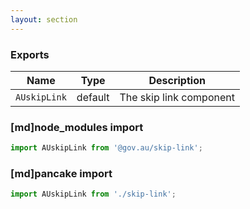 ```yaml
---
layout: section
---
```


### Exports

| Name       | Type    | Description
|------------|---------|-----------------------------------------------------------------------------
| `AUskipLink` | default | The skip link component

### [md]node_modules import

```jsx
import AUskipLink from '@gov.au/skip-link';
```

### [md]pancake import

```jsx
import AUskipLink from './skip-link';
```
